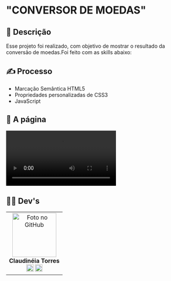 # "CONVERSOR DE MOEDAS"

## 📜 Descrição
Esse projeto foi realizado, com objetivo de mostrar o resultado da conversão de moedas.Foi feito com as skills 
abaixo:

## ✍ Processo
- Marcação Semântica HTML5
- Propriedades personalizadas de CSS3
- JavaScript

## 📝 A página
<video src="./GIF-Readme.mp4"></video>



## 👩‍💻 Dev's
<table align="center">
  <tr>
    

  <td align="center">
      <div>
        <img src="https://avatars.githubusercontent.com/u/117130898?v=4" width="120px;" alt="Foto no GitHub"/><br>
          <b> Claudinéia Torres </b><br>
            <a href="https://www.linkedin.com/in/claudineia-torres-00456b239/" alt="Linkedin"><img src="https://img.shields.io/badge/LinkedIn-0077B5?style=for-the-badge&logo=linkedin&logoColor=white" height="20"></a>
            <a href="https://github.com/Clau4705" alt="GitHub"><img src="https://img.shields.io/badge/GitHub-100000?style=for-the-badge&logo=github&logoColor=white" height="20"></a>
      </div>
    </td>

  </tr>
</table>


